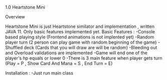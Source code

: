 1.0 Heartstone Mini

Overview

Heartstone Mini is just Heartstone similator and implementation , written JAVA 11. Only basic features implemented yet.
Basic Features :
    -Console based playing style (Frontend animations is not implented yet)
    -Random player turn (2 person can play game with random beginning of the game)
    -Shuffled deck (Cards that you will draw are will be random)
    -Bleeding out and Overload validations are implemented
    -Game will end one of the player's hp equals or lower 0
    -There is 3 main feature when player gets turn (Play = P , Show Card And Mana = S , End Turn = E)

Installation :
    -Just run main class